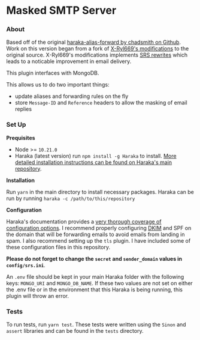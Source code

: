 # Masked SMTP Server

### About

Based off of the original [haraka-alias-forward by chadsmith on Github](https://github.com/chadsmith/haraka-alias-forward).
Work on this version began from a fork of [X-Ryl669's modifications](https://github.com/X-Ryl669/haraka-alias-forward) to the original source.
X-Ryl669's modifications implements [SRS rewrites](https://en.wikipedia.org/wiki/Sender_Rewriting_Scheme) which leads to a noticable improvement in email delivery. 

This plugin interfaces with MongoDB.

This allows us to do two important things:
- update aliases and forwarding rules on the fly
- store `Message-ID` and `Reference` headers to allow the masking of email replies

### Set Up

**Prequisites**

- Node >= `10.21.0`
- Haraka (latest version) run `npm install -g Haraka` to install. [More detailed installation instructions can be found on Haraka's main repository](https://github.com/haraka/haraka).

**Installation**

Run `yarn` in the main directory to install necessary packages.
Haraka can be run by running `haraka -c /path/to/this/repository`

**Configuration**

Haraka's documentation provides a [very thorough coverage of configuration options](http://haraka.github.io/core/CoreConfig/). 
I recommend properly configuring [DKIM](https://github.com/haraka/Haraka/blob/master/docs/plugins/dkim_sign.md) and SPF on the domain that will be forwarding emails to avoid emails from landing in spam. 
I also recommend setting up the `tls` plugin. I have included some of these configuration files in this repository. 

**Please do not forget to change the `secret` and `sender_domain` values in `config/srs.ini`**. 

An `.env` file should be kept in your main Haraka folder with the following keys: `MONGO_URI` and `MONGO_DB_NAME`. 
If these two values are not set on either the .env file or in the environment that this Haraka is being running, this plugin will throw an error.

### Tests
To run tests, run `yarn test`. These tests were written using the `Sinon` and `assert` libraries and can be found in the `tests` directory.